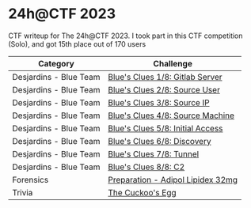 # 24h@CTF 2023
CTF writeup for The 24h@CTF 2023. I took part in this CTF competition (Solo), and got 15th place out of 170 users

| Category | Challenge |
| --- | --- |
| Desjardins - Blue Team | [Blue's Clues 1/8: Gitlab Server](/24h%40CTF%202023/Blue's%20Clues%201%20Gitlab%20Server/)
| Desjardins - Blue Team | [Blue's Clues 2/8: Source User](/24h%40CTF%202023/Blue's%20Clues%202%20Source%20User/)
| Desjardins - Blue Team | [Blue's Clues 3/8: Source IP](/24h%40CTF%202023/Blue's%20Clues%203%20Source%20IP/)
| Desjardins - Blue Team | [Blue's Clues 4/8: Source Machine](/24h%40CTF%202023/Blue's%20Clues%204%20Source%20Machine/)
| Desjardins - Blue Team | [Blue's Clues 5/8: Initial Access](/24h%40CTF%202023/Blue's%20Clues%205%20Initial%20Access/)
| Desjardins - Blue Team | [Blue's Clues 6/8: Discovery](/24h%40CTF%202023/Blue's%20Clues%206%20Discovery/)
| Desjardins - Blue Team | [Blue's Clues 7/8: Tunnel](/24h%40CTF%202023/Blue's%20Clues%207%20Tunnel/)
| Desjardins - Blue Team | [Blue's Clues 8/8: C2](/24h%40CTF%202023/Blue's%20Clues%208%20C2/)
| Forensics | [Preparation - Adipol Lipidex 32mg](/24h%40CTF%202023/Preparation%20-%20Adipol%20Lipidex%2032mg/)
| Trivia | [The Cuckoo's Egg](/24h%40CTF%202023/The%20Cuckoo's%20Egg/)